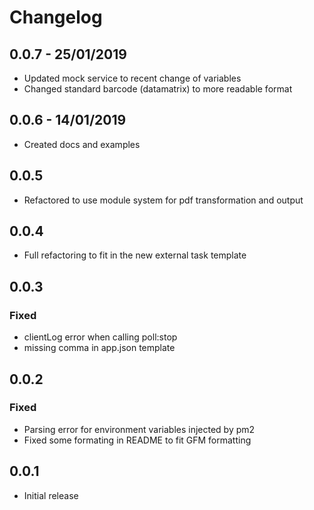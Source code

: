 # Changelog

## 0.0.7 - 25/01/2019

- Updated mock service to recent change of variables
- Changed standard barcode (datamatrix) to more readable format

## 0.0.6 - 14/01/2019

- Created docs and examples

## 0.0.5

- Refactored to use module system for pdf transformation and output

## 0.0.4

- Full refactoring to fit in the new external task template

## 0.0.3

### Fixed

- clientLog error when calling poll:stop
- missing comma in app.json template

## 0.0.2

### Fixed

- Parsing error for environment variables injected by pm2
- Fixed some formating in README to fit GFM formatting

## 0.0.1

- Initial release